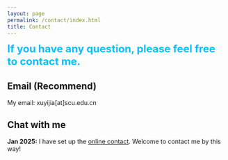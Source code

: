 ```yaml
---
layout: page
permalink: /contact/index.html
title: Contact
---
```


**<font size=5 color=DeepSkyBlue>If you have any question, please feel free to contact me.</font>**


## Email (Recommend)

My email: xuyijia[at]scu.edu.cn


## Chat with me

**Jan 2025:** I have set up the [online contact](https://calendly.com/xuyijia-scu/30min). Welcome to contact me by this way!

<!-- Calendly inline widget begin -->
<div class="calendly-inline-widget" data-url="https://calendly.com/xuyijia-scu/30min" style="min-width:320px;height:700px;"></div>
<script type="text/javascript" src="https://assets.calendly.com/assets/external/widget.js" async></script>
<!-- Calendly inline widget end -->

